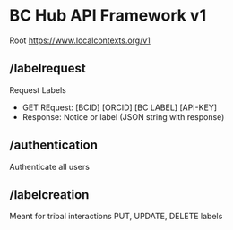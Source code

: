 # BC Hub API Framework v1

Root https://www.localcontexts.org/v1

## /labelrequest
Request Labels
  * GET REquest:
[BCID] [ORCID] [BC LABEL] [API-KEY]
  * Response:
  Notice or label (JSON string with response)

## /authentication
Authenticate all users

## /labelcreation
Meant for tribal interactions
PUT, UPDATE, DELETE labels